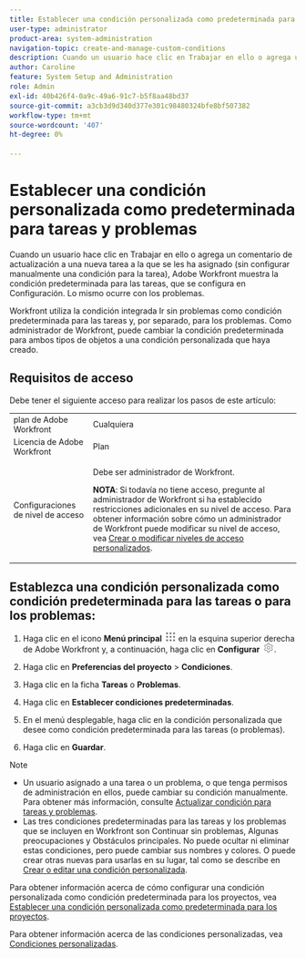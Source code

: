 ```yaml
---
title: Establecer una condición personalizada como predeterminada para tareas y problemas
user-type: administrator
product-area: system-administration
navigation-topic: create-and-manage-custom-conditions
description: Cuando un usuario hace clic en Trabajar en ello o agrega un comentario de actualización a una nueva tarea a la que se les ha asignado (sin configurar manualmente una condición para la tarea), Adobe Workfront muestra la condición predeterminada para las tareas, que se configura en Configuración. Lo mismo ocurre con los problemas.
author: Caroline
feature: System Setup and Administration
role: Admin
exl-id: 40b426f4-0a9c-49a6-91c7-b5f8aa48bd37
source-git-commit: a3cb3d9d340d377e301c98480324bfe8bf507382
workflow-type: tm+mt
source-wordcount: '407'
ht-degree: 0%

---
```


# Establecer una condición personalizada como predeterminada para tareas y problemas

Cuando un usuario hace clic en Trabajar en ello o agrega un comentario de actualización a una nueva tarea a la que se les ha asignado (sin configurar manualmente una condición para la tarea), Adobe Workfront muestra la condición predeterminada para las tareas, que se configura en Configuración. Lo mismo ocurre con los problemas.

Workfront utiliza la condición integrada Ir sin problemas como condición predeterminada para las tareas y, por separado, para los problemas. Como administrador de Workfront, puede cambiar la condición predeterminada para ambos tipos de objetos a una condición personalizada que haya creado.

## Requisitos de acceso

Debe tener el siguiente acceso para realizar los pasos de este artículo:

<table style="table-layout:auto"> 
 <col> 
 <col> 
 <tbody> 
  <tr> 
   <td role="rowheader">plan de Adobe Workfront</td> 
   <td>Cualquiera</td> 
  </tr> 
  <tr> 
   <td role="rowheader">Licencia de Adobe Workfront</td> 
   <td>Plan</td> 
  </tr> 
  <tr> 
   <td role="rowheader">Configuraciones de nivel de acceso</td> 
   <td> <p>Debe ser administrador de Workfront.</p> <p><b>NOTA</b>: Si todavía no tiene acceso, pregunte al administrador de Workfront si ha establecido restricciones adicionales en su nivel de acceso. Para obtener información sobre cómo un administrador de Workfront puede modificar su nivel de acceso, vea <a href="../../../administration-and-setup/add-users/configure-and-grant-access/create-modify-access-levels.md" class="MCXref xref">Crear o modificar niveles de acceso personalizados</a>.</p> </td> 
  </tr> 
 </tbody> 
</table>

## Establezca una condición personalizada como condición predeterminada para las tareas o para los problemas:

1. Haga clic en el icono **Menú principal** ![](assets/main-menu-icon.png) en la esquina superior derecha de Adobe Workfront y, a continuación, haga clic en **Configurar** ![](assets/gear-icon-settings.png).

1. Haga clic en **Preferencias del proyecto** > **Condiciones**.

1. Haga clic en la ficha **Tareas** o **Problemas**.

1. Haga clic en **Establecer condiciones predeterminadas**.
1. En el menú desplegable, haga clic en la condición personalizada que desee como condición predeterminada para las tareas (o problemas).
1. Haga clic en **Guardar**.

>[!NOTE]
>
>* Un usuario asignado a una tarea o un problema, o que tenga permisos de administración en ellos, puede cambiar su condición manualmente. Para obtener más información, consulte [Actualizar condición para tareas y problemas](../../../manage-work/projects/updating-work-in-a-project/update-condition-for-tasks-and-issues.md).
>* Las tres condiciones predeterminadas para las tareas y los problemas que se incluyen en Workfront son Continuar sin problemas, Algunas preocupaciones y Obstáculos principales. No puede ocultar ni eliminar estas condiciones, pero puede cambiar sus nombres y colores. O puede crear otras nuevas para usarlas en su lugar, tal como se describe en [Crear o editar una condición personalizada](../../../administration-and-setup/customize-workfront/create-manage-custom-conditions/create-edit-custom-conditions.md).
>

Para obtener información acerca de cómo configurar una condición personalizada como condición predeterminada para los proyectos, vea [Establecer una condición personalizada como predeterminada para los proyectos](../../../administration-and-setup/customize-workfront/create-manage-custom-conditions/set-custom-condition-default-projects.md).

Para obtener información acerca de las condiciones personalizadas, vea [Condiciones personalizadas](../../../administration-and-setup/customize-workfront/create-manage-custom-conditions/custom-conditions.md).
